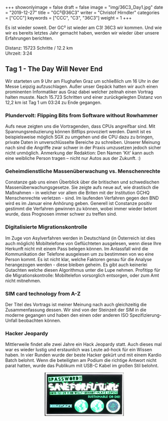 +++
showonlyimage = false
draft = false
image = "img/36C3_Day1.jpg" 
date = "2019-12-27"
title = "GC²@36C3"
writer = "Christof Hirndler"
categories = ["CCC"]
keywords = ["CCC", "C3", "36C3"]
weight = 1
+++
<!-- title-img should have a width of 100px -->

Es ist wieder soweit. Der GC² ist wieder am C3! 36C3 wir kommen. Und wie wir es
bereits letztes Jahr gemacht haben, werden wir wieder über unsere Erfahrungen
berichten.

Distanz: 15723 Schritte / 12.2 km<br>
Uhrzeit: 3:24

<!--more-->

## Tag 1 - The Day Will Never End ##

Wir starteten um 9 Uhr am Flughafen Graz um schließlich um 16 Uhr in der Messe
Leipzig aufzuschlagen. Außer unser Gepäck hatten wir auch einen prominenten
Informatiker aus Graz dabei welcher zeitnah einen Vortrag halten musste. Nach
15.723 Schritten und einer zurückgelegten Distanz von 12,2 km ist Tag 1 um
03:24 zu Ende gegangen.

### Plundervolt: Flipping Bits from Software without Rowhammer

Aufs neue zeigten uns die Vortragenden, dass CPUs angreifbar sind. Mit
Spannungsreduzierung können Bitflips provoziert werden. Damit ist es
beispielsweise möglich SGX zu umgehen und die CPU dazu zu bringen, private
Daten in unverschlüsselte Bereiche zu schreiben. Unserer Meinung nach sind die
Angriffe zwar schwer in der Praxis umzusetzen jedoch sicher nicht unmöglich.
Anmerkung der Redaktion: Den Namen 'Kit' kann auch eine weibliche Person tragen –
nicht nur Autos aus der Zukunft. :)

### Geheimdienstliche Massenüberwachung vs. Menschenrechte

Constanze gab uns einen Überblick über die britischen und schwedischen
Massenüberwachungsgesetze. Sie zeigte aufs neue auf, wie drastisch die
Maßnahmen - in welcher vor allem die Briten mit der Institution GCHQ
Menschenrechte verletzen - sind. Im laufenden Verfahren gegen den BND wird es im
Januar eine Anhörung geben. Generell ist Constanze positiv gestimmt die
Verfahren gewinnen zu können, wobei immer wieder betont wurde, dass Prognosen
immer schwer zu treffen sind.

### Digitalisierte Migrationskontrolle

Im Zuge von Asylverfahren werden in Deutschland (in Österreich ist dies auch 
möglich) Mobiltelefone von Geflüchteten ausgelesen, wenn diese Ihre
Herkunft nicht mit einem Pass belegen können. Im Anlassfall wird die
Kommunikation der Telefone ausgelesen um zu bestimmen von wo eine Person kommt.
Es ist nicht klar, welche Faktoren genau für die Analyse herangezogen werden -
diese bleiben geheim. Es gibt auch keinerlei Gutachten welche diesen
Algorithmus unter die Lupe nehmen. Profitipp für die Migrationskontrolle:
Mobiltelefon vorsorglich entsorgen, oder zum Amt nicht mitnehmen.

### SIM card technology from A-Z

Der Titel des Vortrags ist meiner Meinung nach auch gleichzeitig die
Zusammenfassung dessen. Wir sind von der Steinzeit der SIM in die moderne
gegangen und haben den einen oder anderen ISO Spezifizierung-Unfall beobachten
können.

### Hacker Jeopardy

Mittlerweile findet alle zwei Jahre ein Hack Jeopardy statt. Auch dieses mal
war es wieder lustig und erstaunlich was Leute ad-hock für ein Wissen haben. In
vier Runden wurde der beste Hacker gekürt und mit einem Kardio Batch belohnt.
Wenn die beteiligten am Podium die richtige Antwort nicht parat hatten, wurde
das Publikum mit USB-C Kabel im großen Stil belohnt.

<center>
<img src="../../img/36C3_Day1_detail.jpg" alt="SaveTheFuture" width="50%"></img>
</center>

